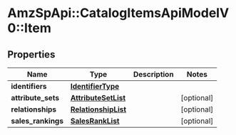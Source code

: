 # AmzSpApi::CatalogItemsApiModelV0::Item

## Properties
Name | Type | Description | Notes
------------ | ------------- | ------------- | -------------
**identifiers** | [**IdentifierType**](IdentifierType.md) |  | 
**attribute_sets** | [**AttributeSetList**](AttributeSetList.md) |  | [optional] 
**relationships** | [**RelationshipList**](RelationshipList.md) |  | [optional] 
**sales_rankings** | [**SalesRankList**](SalesRankList.md) |  | [optional] 

